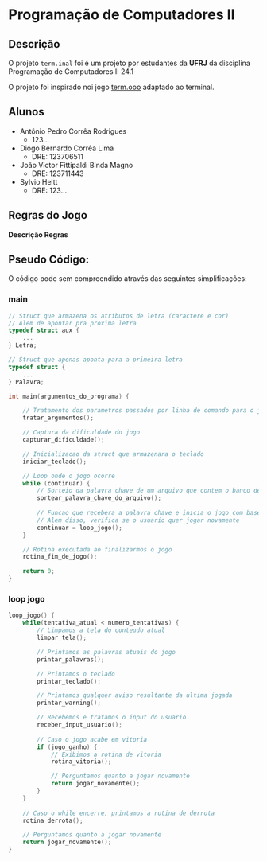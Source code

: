 # Programação de Computadores II

## Descrição
O projeto `term.inal` foi é um projeto por estudantes da **UFRJ** da disciplina Programação de Computadores II 24.1

O projeto foi inspirado noi jogo [term.ooo](https://term.ooo/) adaptado ao terminal.

## Alunos
- Antônio Pedro Corrêa Rodrigues
    - 123...
- Diogo Bernardo Corrêa Lima
    - DRE: 123706511
- João Victor Fittipaldi Binda Magno
    - DRE: 123711443
- Sylvio Heltt
    - DRE: 123...

## Regras do Jogo
**Descrição Regras**


## Pseudo Código:
O código pode sem compreendido através das seguintes simplificações:

### main
~~~c
// Struct que armazena os atributos de letra (caractere e cor)
// Alem de apontar pra proxima letra
typedef struct aux {
    ...
} Letra;

// Struct que apenas aponta para a primeira letra
typedef struct {
    ...
} Palavra;

int main(argumentos_do_programa) {

    // Tratamento dos parametros passados por linha de comando para o jogo
    tratar_argumentos();

    // Captura da dificuldade do jogo
    capturar_dificuldade();

    // Inicializacao da struct que armazenara o teclado
    iniciar_teclado();

    // Loop onde o jogo ocorre
    while (continuar) {
        // Sorteio da palavra chave de um arquivo que contem o banco de palavras
        sortear_palavra_chave_do_arquivo();
        
        // Funcao que recebera a palavra chave e inicia o jogo com base na mesma
        // Alem disso, verifica se o usuario quer jogar novamente  
        continuar = loop_jogo();
    }

    // Rotina executada ao finalizarmos o jogo
    rotina_fim_de_jogo();

    return 0;
}
~~~

### loop jogo
~~~c
loop_jogo() {
    while(tentativa_atual < numero_tentativas) {
        // Limpamos a tela do conteudo atual
        limpar_tela();

        // Printamos as palavras atuais do jogo
        printar_palavras();

        // Printamos o teclado
        printar_teclado();

        // Printamos qualquer aviso resultante da ultima jogada
        printar_warning();

        // Recebemos e tratamos o input do usuario
        receber_input_usuario();
        
        // Caso o jogo acabe em vitoria
        if (jogo_ganho) {
            // Exibimos a rotina de vitoria
            rotina_vitoria();

            // Perguntamos quanto a jogar novamente
            return jogar_novamente();
        }
    }
    
    // Caso o while encerre, printamos a rotina de derrota
    rotina_derrota();

    // Perguntamos quanto a jogar novamente
    return jogar_novamente();
}
~~~
